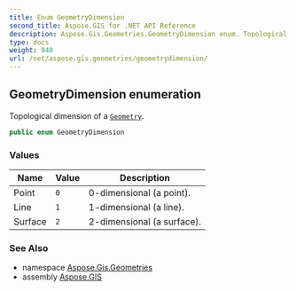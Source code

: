 ```yaml
---
title: Enum GeometryDimension
second_title: Aspose.GIS for .NET API Reference
description: Aspose.Gis.Geometries.GeometryDimension enum. Topological dimension of a Geometry.
type: docs
weight: 940
url: /net/aspose.gis.geometries/geometrydimension/
---
```

## GeometryDimension enumeration

Topological dimension of a [`Geometry`](../geometry/).

```csharp
public enum GeometryDimension
```

### Values

| Name | Value | Description |
| --- | --- | --- |
| Point | `0` | 0-dimensional (a point). |
| Line | `1` | 1-dimensional (a line). |
| Surface | `2` | 2-dimensional (a surface). |

### See Also

* namespace [Aspose.Gis.Geometries](../../aspose.gis.geometries/)
* assembly [Aspose.GIS](../../)


